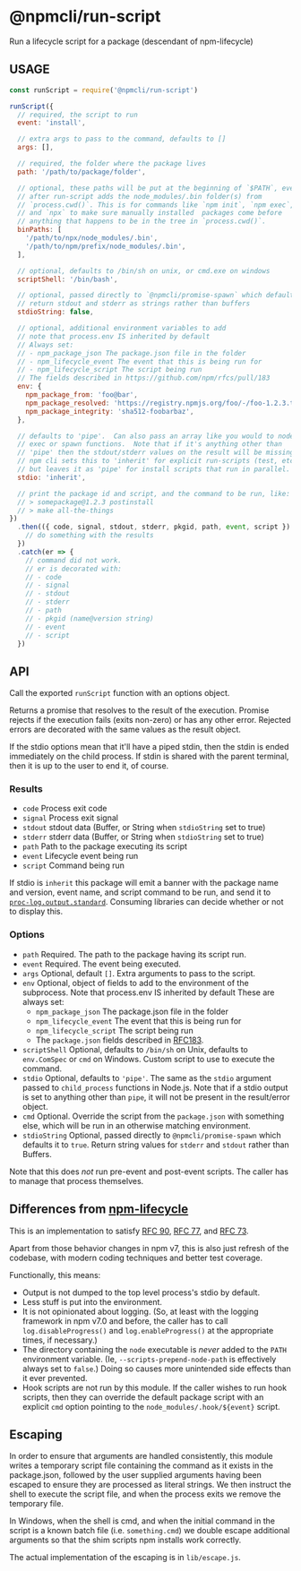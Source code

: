 # @npmcli/run-script

Run a lifecycle script for a package (descendant of npm-lifecycle)

## USAGE

```js
const runScript = require('@npmcli/run-script')

runScript({
  // required, the script to run
  event: 'install',

  // extra args to pass to the command, defaults to []
  args: [],

  // required, the folder where the package lives
  path: '/path/to/package/folder',

  // optional, these paths will be put at the beginning of `$PATH`, even
  // after run-script adds the node_modules/.bin folder(s) from
  // `process.cwd()`. This is for commands like `npm init`, `npm exec`,
  // and `npx` to make sure manually installed  packages come before
  // anything that happens to be in the tree in `process.cwd()`.
  binPaths: [
    '/path/to/npx/node_modules/.bin',
    '/path/to/npm/prefix/node_modules/.bin',
  ],

  // optional, defaults to /bin/sh on unix, or cmd.exe on windows
  scriptShell: '/bin/bash',

  // optional, passed directly to `@npmcli/promise-spawn` which defaults it to true
  // return stdout and stderr as strings rather than buffers
  stdioString: false,

  // optional, additional environment variables to add
  // note that process.env IS inherited by default
  // Always set:
  // - npm_package_json The package.json file in the folder
  // - npm_lifecycle_event The event that this is being run for
  // - npm_lifecycle_script The script being run
  // The fields described in https://github.com/npm/rfcs/pull/183
  env: {
    npm_package_from: 'foo@bar',
    npm_package_resolved: 'https://registry.npmjs.org/foo/-/foo-1.2.3.tgz',
    npm_package_integrity: 'sha512-foobarbaz',
  },

  // defaults to 'pipe'.  Can also pass an array like you would to node's
  // exec or spawn functions.  Note that if it's anything other than
  // 'pipe' then the stdout/stderr values on the result will be missing.
  // npm cli sets this to 'inherit' for explicit run-scripts (test, etc.)
  // but leaves it as 'pipe' for install scripts that run in parallel.
  stdio: 'inherit',

  // print the package id and script, and the command to be run, like:
  // > somepackage@1.2.3 postinstall
  // > make all-the-things
})
  .then(({ code, signal, stdout, stderr, pkgid, path, event, script }) => {
    // do something with the results
  })
  .catch(er => {
    // command did not work.
    // er is decorated with:
    // - code
    // - signal
    // - stdout
    // - stderr
    // - path
    // - pkgid (name@version string)
    // - event
    // - script
  })
```

## API

Call the exported `runScript` function with an options object.

Returns a promise that resolves to the result of the execution.  Promise
rejects if the execution fails (exits non-zero) or has any other error.
Rejected errors are decorated with the same values as the result object.

If the stdio options mean that it'll have a piped stdin, then the stdin is
ended immediately on the child process.  If stdin is shared with the parent
terminal, then it is up to the user to end it, of course.

### Results

- `code` Process exit code
- `signal` Process exit signal
- `stdout` stdout data (Buffer, or String when `stdioString` set to true)
- `stderr` stderr data (Buffer, or String when `stdioString` set to true)
- `path` Path to the package executing its script
- `event` Lifecycle event being run
- `script` Command being run

If stdio is `inherit` this package will emit a banner with the package
name and version, event name, and script command to be run, and send it
to [`proc-log.output.standard`](https://npm.im/proc-log).  Consuming
libraries can decide whether or not to display this.

### Options

- `path` Required.  The path to the package having its script run.
- `event` Required.  The event being executed.
- `args` Optional, default `[]`.  Extra arguments to pass to the script.
- `env` Optional, object of fields to add to the environment of the
  subprocess.  Note that process.env IS inherited by default These are
  always set:
  - `npm_package_json` The package.json file in the folder
  - `npm_lifecycle_event` The event that this is being run for
  - `npm_lifecycle_script` The script being run
  - The `package.json` fields described in
    [RFC183](https://github.com/npm/rfcs/pull/183/files).
- `scriptShell` Optional, defaults to `/bin/sh` on Unix, defaults to
  `env.ComSpec` or `cmd` on Windows.  Custom script to use to execute the
  command.
- `stdio` Optional, defaults to `'pipe'`.  The same as the `stdio` argument
  passed to `child_process` functions in Node.js.  Note that if a stdio
  output is set to anything other than `pipe`, it will not be present in
  the result/error object.
- `cmd` Optional.  Override the script from the `package.json` with
  something else, which will be run in an otherwise matching environment.
- `stdioString` Optional, passed directly to `@npmcli/promise-spawn` which
  defaults it to `true`.  Return string values for `stderr` and `stdout` rather
  than Buffers.

Note that this does _not_ run pre-event and post-event scripts.  The
caller has to manage that process themselves.

## Differences from [npm-lifecycle](https://github.com/npm/npm-lifecycle)

This is an implementation to satisfy [RFC
90](https://github.com/npm/rfcs/pull/90), [RFC
77](https://github.com/npm/rfcs/pull/77), and [RFC
73](https://github.com/npm/rfcs/pull/73).

Apart from those behavior changes in npm v7, this is also just refresh of
the codebase, with modern coding techniques and better test coverage.

Functionally, this means:

- Output is not dumped to the top level process's stdio by default.
- Less stuff is put into the environment.
- It is not opinionated about logging.  (So, at least with the logging
  framework in npm v7.0 and before, the caller has to call
  `log.disableProgress()` and `log.enableProgress()` at the appropriate
  times, if necessary.)
- The directory containing the `node` executable is _never_ added to the
  `PATH` environment variable.  (Ie, `--scripts-prepend-node-path` is
  effectively always set to `false`.)  Doing so causes more unintended side
  effects than it ever prevented.
- Hook scripts are not run by this module.  If the caller wishes to run
  hook scripts, then they can override the default package script with an
  explicit `cmd` option pointing to the `node_modules/.hook/${event}`
  script.

## Escaping

In order to ensure that arguments are handled consistently, this module
writes a temporary script file containing the command as it exists in
the package.json, followed by the user supplied arguments having been
escaped to ensure they are processed as literal strings. We then instruct
the shell to execute the script file, and when the process exits we remove
the temporary file.

In Windows, when the shell is cmd, and when the initial command in the script
is a known batch file (i.e. `something.cmd`) we double escape additional
arguments so that the shim scripts npm installs work correctly.

The actual implementation of the escaping is in `lib/escape.js`.

